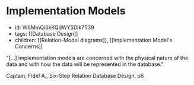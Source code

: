 # Implementation Models
* id: W6MmQi6kKQdWY5Dlk7T39
* tags: [[Database Design]]
* children: [[Relation-Model diagrams]], [[Implementation Model's Concerns]]

"[...] implementation models are concerned with the physical nature of the data and with how the data will be represented in the database."

Captain, Fidel A., Six-Step Relation Database Design, p6
